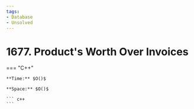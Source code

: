 ```yaml
---
tags:
- Database
- Unsolved
---
```



# 1677. Product's Worth Over Invoices

=== "C++"

    **Time:** $O()$

    **Space:** $O()$

    ``` c++
    ```
